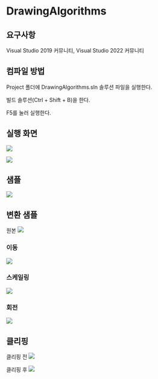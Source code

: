 # DrawingAlgorithms

## 요구사항
Visual Studio 2019 커뮤니티, Visual Studio 2022 커뮤니티

## 컴파일 방법
Project 폴더에 DrawingAlgorithms.sln 솔루션 파일을 실행한다.

빌드 솔루션(Ctrl + Shift + B)을 한다.

F5를 눌러 실행한다.

## 실행 화면
![](Sample/Main_window.jpg)

![](Sample/Sub_window(Dialog).jpg)

## 샘플
![](Sample/DrawingTest.jpg)

## 변환 샘플
원본
![](Sample/Triangle.jpg)

### 이동
![](Sample/TriangleTranslation.jpg)

### 스케일링
![](Sample/TriangleScaling.jpg)

### 회전
![](Sample/TriangleRotation.jpg)

## 클리핑
클리핑 전
![](Sample/Clipping1.jpg)

클리핑 후
![](Sample/Clipping2.jpg)